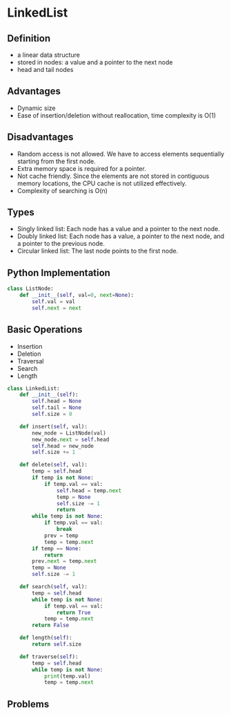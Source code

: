 # LinkedList

## Definition

- a linear data structure
- stored in nodes: a value and a pointer to the next node
- head and tail nodes

## Advantages

- Dynamic size
- Ease of insertion/deletion without reallocation, time complexity is O(1)

## Disadvantages

- Random access is not allowed. We have to access elements sequentially starting from the first node.
- Extra memory space is required for a pointer.
- Not cache friendly. Since the elements are not stored in contiguous memory locations, the CPU cache is not utilized effectively.
- Complexity of searching is O(n)

## Types

- Singly linked list: Each node has a value and a pointer to the next node.
- Doubly linked list: Each node has a value, a pointer to the next node, and a pointer to the previous node.
- Circular linked list: The last node points to the first node.

## Python Implementation

```python
class ListNode:
    def __init__(self, val=0, next=None):
        self.val = val
        self.next = next
```

## Basic Operations

- Insertion
- Deletion
- Traversal
- Search
- Length

```python
class LinkedList:
    def __init__(self):
        self.head = None
        self.tail = None
        self.size = 0

    def insert(self, val):
        new_node = ListNode(val)
        new_node.next = self.head
        self.head = new_node
        self.size += 1

    def delete(self, val):
        temp = self.head
        if temp is not None:
            if temp.val == val:
                self.head = temp.next
                temp = None
                self.size -= 1
                return
        while temp is not None:
            if temp.val == val:
                break
            prev = temp
            temp = temp.next
        if temp == None:
            return
        prev.next = temp.next
        temp = None
        self.size -= 1

    def search(self, val):
        temp = self.head
        while temp is not None:
            if temp.val == val:
                return True
            temp = temp.next
        return False

    def length(self):
        return self.size

    def traverse(self):
        temp = self.head
        while temp is not None:
            print(temp.val)
            temp = temp.next
```

## Problems
